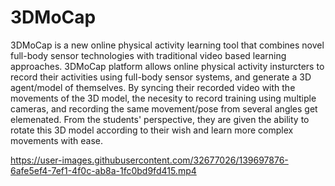 # 3DMoCap
3DMoCap is a new online physical activity learning tool that combines novel full-body sensor technologies with traditional video based learning approaches.
3DMoCap platform allows online physical activity insturcters to record their activities using full-body sensor systems, and generate a 3D agent/model of themselves. 
By syncing their recorded video with the movements of the 3D model, the necesity to record training using multiple cameras, and recording the same movement/pose from several angles get elemenated. 
From the students' perspective, they are given the ability to rotate this 3D model according to their wish and learn more complex movements with ease. 


https://user-images.githubusercontent.com/32677026/139697876-6afe5ef4-7ef1-4f0c-ab8a-1fc0bd9fd415.mp4

